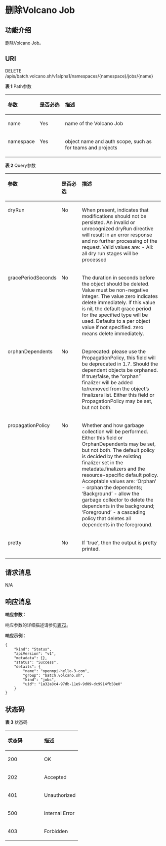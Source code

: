 # 删除Volcano Job<a name="cci_02_3137"></a>

## 功能介绍<a name="section19030251"></a>

删除Volcano Job。

## URI<a name="section37054533"></a>

DELETE /apis/batch.volcano.sh/v1alpha1/namespaces/\{namespace\}/jobs/\{name\}

**表 1**  Path参数

<a name="d0e45179"></a>
<table><thead align="left"><tr id="row64943380"><th class="cellrowborder" valign="top" width="20.407959204079592%" id="mcps1.2.4.1.1"><p id="p65652297517"><a name="p65652297517"></a><a name="p65652297517"></a>参数</p>
</th>
<th class="cellrowborder" valign="top" width="16.318368163183685%" id="mcps1.2.4.1.2"><p id="p165661629135114"><a name="p165661629135114"></a><a name="p165661629135114"></a>是否必选</p>
</th>
<th class="cellrowborder" valign="top" width="63.273672632736734%" id="mcps1.2.4.1.3"><p id="p14567629115114"><a name="p14567629115114"></a><a name="p14567629115114"></a>描述</p>
</th>
</tr>
</thead>
<tbody><tr id="row61989525"><td class="cellrowborder" valign="top" width="20.407959204079592%" headers="mcps1.2.4.1.1 "><p id="p1834011925520"><a name="p1834011925520"></a><a name="p1834011925520"></a>name</p>
</td>
<td class="cellrowborder" valign="top" width="16.318368163183685%" headers="mcps1.2.4.1.2 "><p id="p1733951915512"><a name="p1733951915512"></a><a name="p1733951915512"></a>Yes</p>
</td>
<td class="cellrowborder" valign="top" width="63.273672632736734%" headers="mcps1.2.4.1.3 "><p id="p143381019155512"><a name="p143381019155512"></a><a name="p143381019155512"></a>name of the Volcano Job</p>
</td>
</tr>
<tr id="row64568614216"><td class="cellrowborder" valign="top" width="20.407959204079592%" headers="mcps1.2.4.1.1 "><p id="p1445726823"><a name="p1445726823"></a><a name="p1445726823"></a>namespace</p>
</td>
<td class="cellrowborder" valign="top" width="16.318368163183685%" headers="mcps1.2.4.1.2 "><p id="p1844813188462"><a name="p1844813188462"></a><a name="p1844813188462"></a>Yes</p>
</td>
<td class="cellrowborder" valign="top" width="63.273672632736734%" headers="mcps1.2.4.1.3 "><p id="p1045718610211"><a name="p1045718610211"></a><a name="p1045718610211"></a>object name and auth scope, such as for teams and projects</p>
</td>
</tr>
</tbody>
</table>

**表 2**  Query参数

<a name="table11308949102120"></a>
<table><thead align="left"><tr id="row23131949192118"><th class="cellrowborder" valign="top" width="20.407959204079592%" id="mcps1.2.4.1.1"><p id="p8316349122119"><a name="p8316349122119"></a><a name="p8316349122119"></a>参数</p>
</th>
<th class="cellrowborder" valign="top" width="16.318368163183685%" id="mcps1.2.4.1.2"><p id="p1231884913215"><a name="p1231884913215"></a><a name="p1231884913215"></a>是否必选</p>
</th>
<th class="cellrowborder" valign="top" width="63.273672632736734%" id="mcps1.2.4.1.3"><p id="p2321124920215"><a name="p2321124920215"></a><a name="p2321124920215"></a>描述</p>
</th>
</tr>
</thead>
<tbody><tr id="row10334449142116"><td class="cellrowborder" valign="top" width="20.407959204079592%" headers="mcps1.2.4.1.1 "><p id="p883818599545"><a name="p883818599545"></a><a name="p883818599545"></a>dryRun</p>
</td>
<td class="cellrowborder" valign="top" width="16.318368163183685%" headers="mcps1.2.4.1.2 "><p id="p6723919155117"><a name="p6723919155117"></a><a name="p6723919155117"></a>No</p>
</td>
<td class="cellrowborder" valign="top" width="63.273672632736734%" headers="mcps1.2.4.1.3 "><p id="p19837859165418"><a name="p19837859165418"></a><a name="p19837859165418"></a>When present, indicates that modifications should not be persisted. An invalid or unrecognized dryRun directive will result in an error response and no further processing of the request. Valid values are: - All: all dry run stages will be processed</p>
</td>
</tr>
<tr id="row13340949102114"><td class="cellrowborder" valign="top" width="20.407959204079592%" headers="mcps1.2.4.1.1 "><p id="p1837105955414"><a name="p1837105955414"></a><a name="p1837105955414"></a>gracePeriodSeconds</p>
</td>
<td class="cellrowborder" valign="top" width="16.318368163183685%" headers="mcps1.2.4.1.2 "><p id="p672910198515"><a name="p672910198515"></a><a name="p672910198515"></a>No</p>
</td>
<td class="cellrowborder" valign="top" width="63.273672632736734%" headers="mcps1.2.4.1.3 "><p id="p1835159115412"><a name="p1835159115412"></a><a name="p1835159115412"></a>The duration in seconds before the object should be deleted. Value must be non-negative integer. The value zero indicates delete immediately. If this value is nil, the default grace period for the specified type will be used. Defaults to a per object value if not specified. zero means delete immediately.</p>
</td>
</tr>
<tr id="row1934684942112"><td class="cellrowborder" valign="top" width="20.407959204079592%" headers="mcps1.2.4.1.1 "><p id="p7834175920549"><a name="p7834175920549"></a><a name="p7834175920549"></a>orphanDependents</p>
</td>
<td class="cellrowborder" valign="top" width="16.318368163183685%" headers="mcps1.2.4.1.2 "><p id="p57331819185117"><a name="p57331819185117"></a><a name="p57331819185117"></a>No</p>
</td>
<td class="cellrowborder" valign="top" width="63.273672632736734%" headers="mcps1.2.4.1.3 "><p id="p1083315596543"><a name="p1083315596543"></a><a name="p1083315596543"></a>Deprecated: please use the PropagationPolicy, this field will be deprecated in 1.7. Should the dependent objects be orphaned. If true/false, the “orphan” finalizer will be added to/removed from the object’s finalizers list. Either this field or PropagationPolicy may be set, but not both.</p>
</td>
</tr>
<tr id="row1235224982117"><td class="cellrowborder" valign="top" width="20.407959204079592%" headers="mcps1.2.4.1.1 "><p id="p583285985414"><a name="p583285985414"></a><a name="p583285985414"></a>propagationPolicy</p>
</td>
<td class="cellrowborder" valign="top" width="16.318368163183685%" headers="mcps1.2.4.1.2 "><p id="p6737181919511"><a name="p6737181919511"></a><a name="p6737181919511"></a>No</p>
</td>
<td class="cellrowborder" valign="top" width="63.273672632736734%" headers="mcps1.2.4.1.3 "><p id="p11831185919540"><a name="p11831185919540"></a><a name="p11831185919540"></a>Whether and how garbage collection will be performed. Either this field or OrphanDependents may be set, but not both. The default policy is decided by the existing finalizer set in the metadata.finalizers and the resource-specific default policy. Acceptable values are: ‘Orphan’ - orphan the dependents; ‘Background’ - allow the garbage collector to delete the dependents in the background; ‘Foreground’ - a cascading policy that deletes all dependents in the foreground.</p>
</td>
</tr>
<tr id="row6360204912217"><td class="cellrowborder" valign="top" width="20.407959204079592%" headers="mcps1.2.4.1.1 "><p id="p78302591540"><a name="p78302591540"></a><a name="p78302591540"></a>pretty</p>
</td>
<td class="cellrowborder" valign="top" width="16.318368163183685%" headers="mcps1.2.4.1.2 "><p id="p97401719185110"><a name="p97401719185110"></a><a name="p97401719185110"></a>No</p>
</td>
<td class="cellrowborder" valign="top" width="63.273672632736734%" headers="mcps1.2.4.1.3 "><p id="p782915915547"><a name="p782915915547"></a><a name="p782915915547"></a>If 'true’, then the output is pretty printed.</p>
</td>
</tr>
</tbody>
</table>

## 请求消息<a name="section65055348"></a>

N/A

## 响应消息<a name="section48627224"></a>

**响应参数：**

响应参数的详细描述请参见[表72](数据结构.md#table37251757105918)。

**响应示例**：

```
{
    "kind": "Status",
    "apiVersion": "v1",
    "metadata": {},
    "status": "Success",
    "details": {
        "name": "openmpi-hello-3-com",
        "group": "batch.volcano.sh",
        "kind": "jobs",
        "uid": "1a32a8c4-97db-11e9-9d09-dc9914fb58e0"
    }
}
```

## 状态码<a name="section34991834"></a>

**表 3**  状态码

<a name="d0e45308"></a>
<table><thead align="left"><tr id="row6630185"><th class="cellrowborder" valign="top" width="50%" id="mcps1.2.3.1.1"><p id="p174074"><a name="p174074"></a><a name="p174074"></a>状态码</p>
</th>
<th class="cellrowborder" valign="top" width="50%" id="mcps1.2.3.1.2"><p id="p14100028"><a name="p14100028"></a><a name="p14100028"></a>描述</p>
</th>
</tr>
</thead>
<tbody><tr id="row1251606"><td class="cellrowborder" valign="top" width="50%" headers="mcps1.2.3.1.1 "><p id="p1367711985419"><a name="p1367711985419"></a><a name="p1367711985419"></a>200</p>
</td>
<td class="cellrowborder" valign="top" width="50%" headers="mcps1.2.3.1.2 "><p id="p1767541915544"><a name="p1767541915544"></a><a name="p1767541915544"></a>OK</p>
</td>
</tr>
<tr id="row230913431157"><td class="cellrowborder" valign="top" width="50%" headers="mcps1.2.3.1.1 "><p id="p1831019435514"><a name="p1831019435514"></a><a name="p1831019435514"></a>202</p>
</td>
<td class="cellrowborder" valign="top" width="50%" headers="mcps1.2.3.1.2 "><p id="p2031010435518"><a name="p2031010435518"></a><a name="p2031010435518"></a>Accepted</p>
</td>
</tr>
<tr id="row167323113611"><td class="cellrowborder" valign="top" width="50%" headers="mcps1.2.3.1.1 "><p id="p273218112610"><a name="p273218112610"></a><a name="p273218112610"></a>401</p>
</td>
<td class="cellrowborder" valign="top" width="50%" headers="mcps1.2.3.1.2 "><p id="p19732111364"><a name="p19732111364"></a><a name="p19732111364"></a>Unauthorized</p>
</td>
</tr>
<tr id="row12703150163313"><td class="cellrowborder" valign="top" width="50%" headers="mcps1.2.3.1.1 "><p id="p107041043310"><a name="p107041043310"></a><a name="p107041043310"></a>500</p>
</td>
<td class="cellrowborder" valign="top" width="50%" headers="mcps1.2.3.1.2 "><p id="p57047053313"><a name="p57047053313"></a><a name="p57047053313"></a>Internal Error</p>
</td>
</tr>
<tr id="row9831203210370"><td class="cellrowborder" valign="top" width="50%" headers="mcps1.2.3.1.1 "><p id="p1831173243713"><a name="p1831173243713"></a><a name="p1831173243713"></a>403</p>
</td>
<td class="cellrowborder" valign="top" width="50%" headers="mcps1.2.3.1.2 "><p id="p158311832103714"><a name="p158311832103714"></a><a name="p158311832103714"></a>Forbidden</p>
</td>
</tr>
</tbody>
</table>

